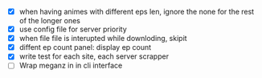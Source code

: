 - [x] when having animes with different eps len, ignore the none for the rest of the longer ones
- [x] use config file for server priority
- [x] when file file is interupted while downloding, skipit
- [x] diffent ep count panel: display ep count
- [x] write test for each site, each server scrapper
- [ ] Wrap meganz in in cli interface